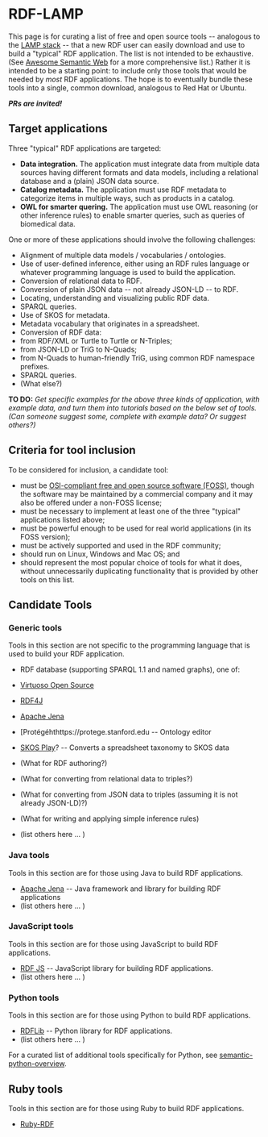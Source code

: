 # RDF-LAMP

This page is for curating a list of free and open source tools -- analogous to the [LAMP stack](https://en.wikipedia.org/wiki/LAMP_%28software_bundle%29) -- that a new RDF user can easily download and use to build a "typical" RDF application.  The list is not intended to be exhaustive.  (See [Awesome Semantic Web](https://github.com/semantalytics/awesome-semantic-web) for a more comprehensive list.)  Rather it is intended to be a starting point: to include only those tools that would be needed by _most_ RDF applications.  The hope is to eventually bundle these tools into a single, common download, analogous to Red Hat or Ubuntu.

_**PRs are invited!**_

## Target applications
Three "typical" RDF applications are targeted:

* **Data integration.** The application must integrate data from multiple data sources having different formats and data models, including a relational database and a (plain) JSON data source.
* **Catalog metadata.** The application must use RDF metadata to categorize items in multiple ways, such as products in a catalog.
* **OWL for smarter quering.** The application must use OWL reasoning (or other inference rules) to enable smarter queries, such as queries of biomedical data.

One or more of these applications should involve the following challenges:

* Alignment of multiple data models / vocabularies / ontologies. 
* Use of user-defined inference, either using an RDF rules language or whatever programming language is used to build the application.
* Conversion of relational data to RDF.
* Conversion of plain JSON data -- not already JSON-LD -- to RDF.
* Locating, understanding and visualizing public RDF data.
* SPARQL queries.
* Use of SKOS for metadata.
* Metadata vocabulary that originates in a spreadsheet.
* Conversion of RDF data:
 * from RDF/XML or Turtle to Turtle or N-Triples; 
 * from JSON-LD or TriG to N-Quads;
 * from N-Quads to human-friendly TriG, using common RDF namespace prefixes.
* SPARQL queries.
* (What else?)

**TO DO:** _Get specific examples for the above three kinds of application, with example data, and turn them into tutorials based on the below set of tools.   (Can someone suggest some, complete with example data?  Or suggest others?)_

## Criteria for tool inclusion
To be considered for inclusion, a candidate tool:
* must be [OSI-compliant free and open source software (FOSS)](https://opensource.org/), though the software may be maintained by a commercial company and it may also be offered under a non-FOSS license;
* must be necessary to implement at least one of the three "typical" applications listed above;
* must be powerful enough to be used for real world applications (in its FOSS version);
* must be actively supported and used in the RDF community;
* should run on Linux, Windows and Mac OS; and
* should represent the most popular choice of tools for what it does, without unnecessarily duplicating functionality that is provided by other tools on this list.

## Candidate Tools

### Generic tools
Tools in this section are not specific to the programming language that is used to build your RDF application.

* RDF database (supporting SPARQL 1.1 and named graphs), one of:
 * [Virtuoso Open Source](https://github.com/openlink/virtuoso-opensource/)
 * [RDF4J](https://www.rdf4j.org/)
 * [Apache Jena](https://jena.apache.org/)
* [Protégéhthttps://protege.stanford.edu -- Ontology editor

 * [SKOS Play](https://skos-play.sparna.fr/play/about)? -- Converts a spreadsheet taxonomy to SKOS data
* (What for RDF authoring?)
* (What for converting from relational data to triples?)
* (What for converting from JSON data to triples (assuming it is not already JSON-LD)?)
* (What for writing and applying simple inference rules)
* (list others here ... )

### Java tools
Tools in this section are for those using Java to build RDF applications.

* [Apache Jena](https://jena.apache.org/download/index.cgi) -- Java framework and library for building RDF applications
* (list others here ... )

### JavaScript tools
Tools in this section are for those using JavaScript to build RDF applications.

* [RDF JS](https://rdf.js.org/) -- JavaScript library for building RDF applications.
* (list others here ... )

### Python tools
Tools in this section are for those using Python to build RDF applications.

* [RDFLib](https://pypi.org/project/rdflib/) -- Python library for RDF applications.
* (list others here ... )

For a curated list of additional tools specifically for Python, see [semantic-python-overview](https://github.com/pysemtec/semantic-python-overview).

## Ruby tools
Tools in this section are for those using Ruby to build RDF applications.

* [Ruby-RDF](https://github.com/ruby-rdf/linkeddata)

